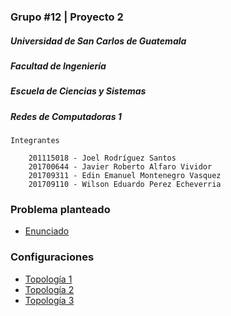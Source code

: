 ### Grupo #12 | Proyecto 2
##### Universidad de San Carlos de Guatemala
##### Facultad de Ingeniería
##### Escuela de Ciencias y Sistemas
##### Redes de Computadoras 1

    Integrantes

        201115018 - Joel Rodríguez Santos
        201700644 - Javier Roberto Alfaro Vividor
        201709311 - Edin Emanuel Montenegro Vasquez
        201709110 - Wilson Eduardo Perez Echeverria


### Problema planteado

- [Enunciado](./configuraciones/enunciado.pdf)

### Configuraciones
- [Topología 1](./configuraciones/topo1.md)
- [Topología 2](./configuraciones/topo2.md)
- [Topología 3](./configuraciones/topo3.md)

